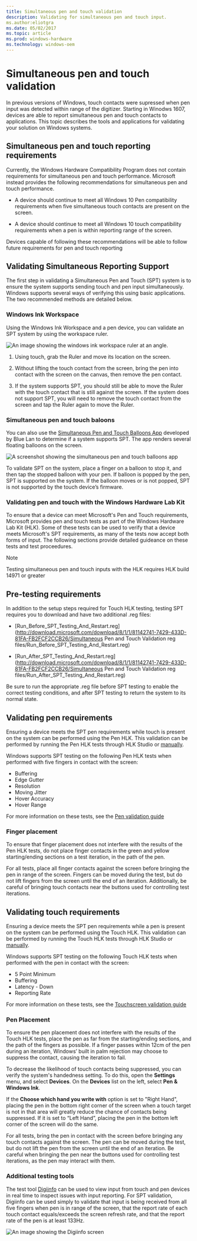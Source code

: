 ```yaml
---
title: Simultaneous pen and touch validation
description: Validating for simultaneous pen and touch input.
ms.author:eliotgra
ms.date: 05/02/2017
ms.topic: article
ms.prod: windows-hardware
ms.technology: windows-oem
---
```


# Simultaneous pen and touch validation

In previous versions of Windows, touch contacts were supressed when pen input was detected within range of the digitizer. Starting in Winodws 1607, devices are able to report simultaneous pen and touch contacts to applications. This topic describes the tools and applications for validating your solution on Windows systems. 

## Simultaneous pen and touch reporting requirements 

Currently, the Windows Hardware Compatibility Program does not contain requirements for simultaneous pen and touch performance. Microsoft instead provides the following recommendations for simultaneous pen and touch performance.

* A device should continue to meet all Windows 10 Pen compatibility requirements when five simultaneous touch contacts are present on the screen.

* A device should continue to meet all Windows 10 touch compatibility requirements when a pen is within reporting range of the screen.

Devices capable of following these recommendations will be able to follow future requirements for pen and touch reporting

## Validating Simultaneous Reporting Support

The first step in validating a Simultaneous Pen and Touch (SPT) system is to ensure the system supports sending touch and pen input simultaneously. Windows supports several ways of verifying this using basic applications. The two recommended methods are detailed below.

### Windows Ink Workspace

Using the Windows Ink Workspace and a pen device, you can validate an SPT system by using the workspace ruler.  

![An image showing the windows ink workspace ruler at an angle.](../images/windows-ink-ruler.png)

1. Using touch, grab the Ruler and move its location on the screen. 

2. Without lifting the touch contact from the screen, bring the pen into contact with the screen on the canvas, then remove the pen contact. 

3. If the system supports SPT, you should still be able to move the Ruler with the touch contact that is still against the screen. If the system does not support SPT, you will need to remove the touch contact from the screen and tap the Ruler again to move the Ruler.

### Simultaneous pen and touch baloons

You can also use the [Simultaneous Pen and Touch Balloons App](https://www.microsoft.com/store/apps/9nblggh40gjd) developed by Blue Lan to determine if a system supports SPT. The app renders several floating balloons on the screen.

![A screenshot showing the simultaneous pen and touch balloons app](../images/pen-and-touch-balloons.jpg)

To validate SPT on the system, place a finger on a balloon to stop it, and then tap the stopped balloon with your pen. If balloon is popped by the pen, SPT is supported on the system. If the balloon moves or is not popped, SPT is not supported by the touch device’s firmware.

### Validating pen and touch with the Windows Hardware Lab Kit

To ensure that a device can meet Microsoft's Pen and Touch requirements, Microsoft provides pen and touch tests as part of the Windows Hardware Lab Kit (HLK). Some of these tests can be used to verify that a device meets Microsoft's SPT requirements, as many of the tests now accept both forms of input. The following sections provide detailed guideance on these tests and test proceedures.

> [!NOTE]
> Testing simultaneous pen and touch inputs with the HLK requires HLK build 14971 or greater

## Pre-testing requirements 

In addition to the setup steps required for Touch HLK testing, testing SPT requires you to download and have two additional .reg files:
* [Run_Before_SPT_Testing_And_Restart.reg](http://download.microsoft.com/download/8/1/1/81142741-7429-433D-81FA-FB2FCF2CCB26/Simultaneous Pen and Touch Validation reg files/Run_Before_SPT_Testing_And_Restart.reg)

* [Run_After_SPT_Testing_And_Restart.reg](http://download.microsoft.com/download/8/1/1/81142741-7429-433D-81FA-FB2FCF2CCB26/Simultaneous Pen and Touch Validation reg files/Run_After_SPT_Testing_And_Restart.reg)

Be sure to run the appropriate .reg file before SPT testing to enable the correct testing conditions, and after SPT testing to return the system to its normal state.

## Validating pen requirements

Ensuring a device meets the SPT pen requirements while touch is present on the system can be performed using the Pen HLK. This validation can be performed by running the Pen HLK tests through HLK Studio or [manually](https://docs.microsoft.com/windows-hardware/design/component-guidelines/appendix).

Windows supports SPT testing on the following Pen HLK tests when performed with five fingers in contact with the screen:

* Buffering
* Edge Gutter
* Resolution
* Moving Jitter
* Hover Accuracy
* Hover Range

For more information on these tests, see the [Pen validation guide](https://docs.microsoft.com/windows-hardware/design/component-guidelines/pen-validation-guide)

### Finger placement 

To ensure that finger placement does not interfere with the results of the Pen HLK tests, do not place finger contacts in the green and yellow starting/ending sections on a test iteration, in the path of the pen. 

For all tests, place all finger contacts against the screen before bringing the pen in range of the screen. Fingers can be moved during the test, but do not lift fingers from the screen until the end of an iteration. Additionally, be careful of bringing touch contacts near the buttons used for controlling test iterations.

## Validating touch requirements

Ensuring a device meets the SPT pen requirements while a pen is present on the system can be performed using the Touch HLK. This validation can be performed by running the Touch HLK tests through HLK Studio or [manually](https://docs.microsoft.com/windows-hardware/design/component-guidelines/appendix).

Windows supports SPT testing on the following Touch HLK tests when performed with the pen in contact with the screen:

* 5 Point Minimum
* Buffering
* Latency - Down
* Reporting Rate

For more information on these tests, see the [Touchscreen validation guide](https://msdn.microsoft.com/library/windows/hardware/mt604231)

### Pen Placement

To ensure the pen placement does not interfere with the results of the Touch HLK tests, place the pen as far from the starting/ending sections,  and the path of the fingers as possible. If a finger passes within 12cm of the pen during an iteration, Windows’ built in palm rejection may choose to suppress the contact, causing the iteration to fail. 

To decrease the likelihood of touch contacts being suppressed, you can verify the system's handedness setting. To do this, open the **Settings** menu, and select **Devices**. On the **Devices** list on the left, select **Pen & Windows Ink**. 

If the **Choose which hand you write with** option is set to "Right Hand", placing the pen in the bottom right corner of the screen when a touch target is not in that area will greatly reduce the chance of contacts being suppressed. If it is set to “Left Hand”, placing the pen in the bottom left corner of the screen will do the same. 

For all tests, bring the pen in contact with the screen before bringing any touch contacts against the screen. The pen can be moved during the test, but do not lift the pen from the screen until the end of an iteration. Be careful when bringing the pen near the buttons used for controlling test iterations, as the pen may interact with them.

### Additional testing tools

The test tool [Digiinfo](http://connect.microsoft.com/site1304/Downloads/DownloadDetails.aspx?DownloadID=62352) can be used to view input from touch and pen devices in real time to inspect issues with input reporting. For SPT validation, Digiinfo can be used simply to validate that input is being received from all five fingers when pen is in range of the screen, that the report rate of each touch contact equals/exceeds the screen refresh rate, and that the report rate of the pen is at least 133Hz. 

![An image showing the Digiinfo screen](../images/digiinfo.png)